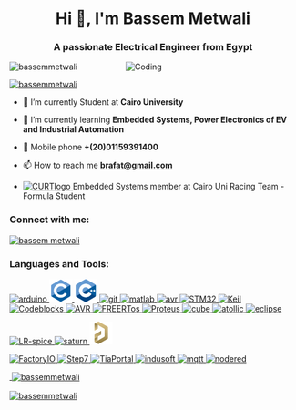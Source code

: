 
<h1 align="center">Hi 👋, I'm Bassem Metwali</h1>
<h3 align="center">A passionate Electrical Engineer from Egypt</h3>
<img align="right" alt="Coding" width="300" src="https://user-images.githubusercontent.com/89417052/192647508-4f3ff52e-52f4-49f3-9bba-7ea06b99854b.gif">


<p align="left"> <img src="https://komarev.com/ghpvc/?username=bassemmetwali&label=Profile%20views&color=0e75b6&style=flat" alt="bassemmetwali" /> </p>

<p align="left"> <a href="https://github.com/ryo-ma/github-profile-trophy"><img src="https://github-profile-trophy.vercel.app/?username=bassemmetwali" alt="bassemmetwali" /></a> </p>

- 🔭 I’m currently Student at **Cairo University**

- 🌱 I’m currently learning **Embedded Systems, Power Electronics of EV and Industrial Automation**

- 💬 Mobile phone **+(20)01159391400**

- 📫 How to reach me **brafat@gmail.com**

- <a href="https://www.facebook.com/curt.fs/" target="_blank" rel="noreferrer"> <img src="https://user-images.githubusercontent.com/89417052/192640224-0882ad3e-aa29-4bf8-aedf-cf62053aca23.jpg" alt="CURTlogo" width="20" height="20"/> </a> Embedded Systems member at Cairo Uni Racing Team - Formula Student


<h3 align="left">Connect with me:</h3>
<p align="left">
<a href="http://www.linkedin.com/in/bassem-metwali-1b2993190" target="blank"><img align="center" src="https://raw.githubusercontent.com/rahuldkjain/github-profile-readme-generator/master/src/images/icons/Social/linked-in-alt.svg" alt="bassem metwali" height="30" width="40" /></a>
</p>

<h3 align="left">Languages and Tools:</h3>
<p align="left"> <a href="https://www.arduino.cc/" target="_blank" rel="noreferrer"> <img src="https://cdn.worldvectorlogo.com/logos/arduino-1.svg" alt="arduino" width="40" height="40"/> </a> <a href="https://www.cprogramming.com/" target="_blank" rel="noreferrer"> <img src="https://raw.githubusercontent.com/devicons/devicon/master/icons/c/c-original.svg" alt="c" width="40" height="40"/> </a> <a href="https://www.w3schools.com/cpp/" target="_blank" rel="noreferrer"> <img src="https://raw.githubusercontent.com/devicons/devicon/master/icons/cplusplus/cplusplus-original.svg" alt="cplusplus" width="40" height="40"/> </a> <a href="https://git-scm.com/" target="_blank" rel="noreferrer"> <img src="https://www.vectorlogo.zone/logos/git-scm/git-scm-icon.svg" alt="git" width="40" height="40"/> </a> <a href="https://www.mathworks.com/" target="_blank" rel="noreferrer"> <img src="https://upload.wikimedia.org/wikipedia/commons/2/21/Matlab_Logo.png" alt="matlab" width="40" height="40"/> </a> <a href="https://www.arduino.cc/" target="_blank" rel="noreferrer"> <img src="https://user-images.githubusercontent.com/89417052/192634423-a613e898-f43c-40e3-acb1-8e92b3a033b2.png" alt="avr" width="40" height="40"/>
<a href="" target="_blank" rel="noreferrer"> <img src="https://user-images.githubusercontent.com/89417052/192634434-16d854f4-1b9f-432b-861e-d9fb33fcb418.png" alt="STM32" width="40" height="40"/>
 <a href="https://www2.keil.com/mdk5/uvision/" target="_blank" rel="noreferrer"> <img src="https://user-images.githubusercontent.com/89417052/192634968-4534be08-a28b-4b04-8c13-c988d6f5e7bb.png" alt="Keil" width="80" height="40"/>
 <a href="https://www.codeblocks.org/" target="_blank" rel="noreferrer"> <img src="https://user-images.githubusercontent.com/89417052/192638410-fe34429a-1086-404e-a1b0-dee889c6f34c.png" alt="Codeblocks" width="40" height="40"/>
 <a href="https://www.microchip.com/en-us/tools-resources/develop/microchip-studio" target="_blank" rel="noreferrer"> <img src="https://user-images.githubusercontent.com/89417052/192636731-7d3fb33f-b174-4517-826a-4f93d592e033.png" alt="AVR" width="50" height="40"/>  
<a href="https://www.freertos.org/" target="_blank" rel="noreferrer"> <img src="https://user-images.githubusercontent.com/89417052/192636827-72168876-0dde-447b-ba16-e7e8754e6bdd.jpg" alt="FREERTos" width="80" height="40"/>
 <a href="https://www.labcenter.com/" target="_blank" rel="noreferrer"> <img src="https://user-images.githubusercontent.com/89417052/192636759-0bb61e0e-3b8f-4ab8-bead-d561790888e7.png" alt="Proteus" width="40" height="40"/>
 <a href="https://www.st.com/en/development-tools/stm32cubemx.html" target="_blank" rel="noreferrer"> <img src="https://user-images.githubusercontent.com/89417052/192643928-a7acec35-8578-4f4b-ad61-998d9e76f760.jpg" alt="cube" width="100" height="40"/>
 <a href="https://www.st.com/en/development-tools/truestudio.html" target="_blank" rel="noreferrer"> <img src="https://user-images.githubusercontent.com/89417052/192643984-f5dc28ed-eb8b-4833-8bcb-1def7108d00c.jpg" alt="atollic" width="60" height="40"/>
 <a href="https://www.eclipse.org/ide/" target="_blank" rel="noreferrer"> <img src="https://user-images.githubusercontent.com/89417052/192645194-ef54bba3-2ac5-4e8c-b80c-de2f18675ec6.png" alt="eclipse" width="40" height="40"/>
  
  
 <a href="https://www.analog.com/en/design-center/design-tools-and-calculators/ltspice-simulator.html" target="_blank" rel="noreferrer"> <img src="https://user-images.githubusercontent.com/89417052/192636774-f3d650ec-07b9-4bd9-a508-bfdc44ddbaea.jpg" alt="LR-spice" width="40" height="40"/>
 <a href="https://saturnpcb.com/saturn-pcb-toolkit/" target="_blank" rel="noreferrer"> <img src="https://user-images.githubusercontent.com/89417052/192636781-8bd25692-8ed6-486f-934d-5423277eda4a.jpg" alt="saturn" width="90" height="40"/>
 <a href="https://www.altium.com/" target="_blank" rel="noreferrer"> <img src="https://raw.githubusercontent.com/github/explore/7af95003139e68a3a54e382bb4f23a72836ef348/topics/altium-designer/altium-designer.png" alt="altium" width="40" height="40"/> 
  
 <a href="https://factoryio.com/" target="_blank" rel="noreferrer"> <img src="https://user-images.githubusercontent.com/89417052/192633073-ae4fe762-f41c-472d-8f6e-c7874f5bd70a.png" alt="FactoryIO" width="40" height="40"/>
 <a href="https://new.siemens.com/global/en/products/automation/industry-software/automation-software/tia-portal/software/step7-tia-portal.html" target="_blank" rel="noreferrer"> <img src="https://user-images.githubusercontent.com/89417052/192636790-916c91e9-d644-459d-a3b6-0fa7321b352f.jpg" alt="Step7" width="40" height="40"/>
 <a href="https://new.siemens.com/global/en/products/automation/industry-software/automation-software/tia-portal.html" target="_blank" rel="noreferrer"> <img src="https://user-images.githubusercontent.com/89417052/192633582-fc69c75a-8355-48d2-b437-cf6544582933.jpg" alt="TiaPortal" width="40" height="40"/>
 <a href="http://download.indusoft.com/80.0.0/QuickStart.pdf" target="_blank" rel="noreferrer"> <img src="https://user-images.githubusercontent.com/89417052/192636799-e0d0d1e7-e6fe-4152-a5e4-386b672ef6a0.png" alt="indusoft" width="60" height="40"/>
 <a href="https://mqtt.org/" target="_blank" rel="noreferrer"> <img src="https://user-images.githubusercontent.com/89417052/192636813-59173721-b5c8-4af3-8b24-101ca399c66d.jpg" alt="mqtt" width="40" height="40"/>
 <a href="https://nodered.org/" target="_blank" rel="noreferrer"> <img src="https://user-images.githubusercontent.com/89417052/192636837-6fe3a477-52fb-438a-a217-1be9e786bdcf.svg" alt="nodered" width="40" height="40"/>
</p> 

<p>&nbsp;<img align="center" src="https://github-readme-stats.vercel.app/api?username=bassemmetwali&show_icons=true&locale=en" alt="bassemmetwali" /></p>

<p><img align="center" src="https://github-readme-streak-stats.herokuapp.com/?user=bassemmetwali&" alt="bassemmetwali" /></p>


